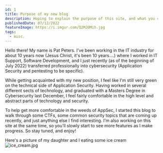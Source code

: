 ```yaml
---
id: 1
title: Purpose of my new blog
description: Hoping to explain the purpose of this site, and what you can expect.
publishedDate: 07/12/2022
featureImage: https://i.imgur.com/Q2MJOMih.jpg
tags:
  - misc.
---
```


Hello there!
My name is Pat Peters. I've been working in the IT industry for about 10 years now (Jesus Christ, it's been 10 years....) where I worked in IT Support, Software Development, and I just recently (as of the beginning of July 2022) transferred professionally into cybersecurity (Application Security and pentesting to be specific).

While getting acquainted with my new position, I feel like I'm still very green on the technical side of Application Security. Having worked in several different sects of technology, and graduated with a Masters Degree in Cybersecurity last December, I feel fairly comfortable in the high level and abstract parts of technology and security.

To help get more comfortable in the weeds of AppSec, I started this blog to walk through some CTFs, some common security topics that are coming up recently, and just anything else I find interesting. I'm also working on this site at the same time, so you'll slowly start to see more features as I make progress. So stay tuned, and enjoy!

Here's a picture of my daughter and I eating some ice cream
![ice_cream.jpg](https://i.imgur.com/Q2MJOMih.jpg)
